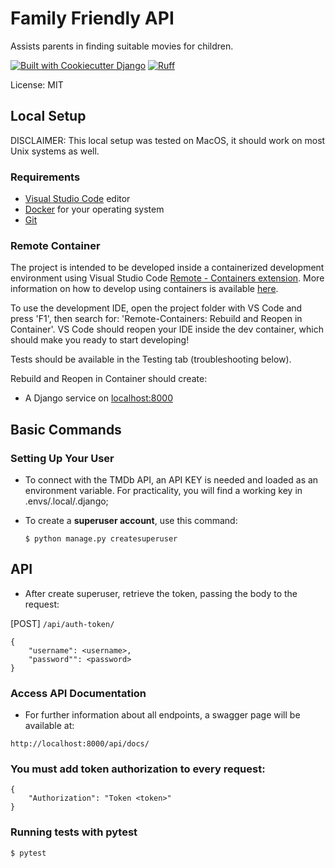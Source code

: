 # Family Friendly API

Assists parents in finding suitable movies for children.

[![Built with Cookiecutter Django](https://img.shields.io/badge/built%20with-Cookiecutter%20Django-ff69b4.svg?logo=cookiecutter)](https://github.com/cookiecutter/cookiecutter-django/)
[![Ruff](https://img.shields.io/endpoint?url=https://raw.githubusercontent.com/astral-sh/ruff/main/assets/badge/v2.json)](https://github.com/astral-sh/ruff)

License: MIT

## Local Setup
DISCLAIMER: This local setup was tested on MacOS, it should work on most Unix systems as well.

### Requirements
- [Visual Studio Code](https://code.visualstudio.com/) editor
- [Docker](https://www.docker.com/get-started/) for your operating system
- [Git](https://git-scm.com/downloads)

### Remote Container

The project is intended to be developed inside a containerized development environment using Visual Studio Code [Remote - Containers extension](https://code.visualstudio.com/docs/remote/containers). More information on how to develop using containers is available [here](https://www.youtube.com/watch?v=KFyRLxiRKAc).

To use the development IDE, open the project folder with VS Code and press 'F1', then search for: 'Remote-Containers: Rebuild and Reopen in Container'.
VS Code should reopen your IDE inside the dev container, which should make you ready to start developing!

Tests should be available in the Testing tab (troubleshooting below).

Rebuild and Reopen in Container should create:

- A Django service on [localhost:8000](http://localhost:8000/)

## Basic Commands

### Setting Up Your User
- To connect with the TMDb API, an API KEY is needed and loaded as an environment variable. For practicality, you will find a working key in .envs/.local/.django;
  
- To create a **superuser account**, use this command:

      $ python manage.py createsuperuser

## API
-  After create superuser, retrieve the token, passing the body to the request:

[POST]  ```/api/auth-token/```  

```
{
    "username": <username>,
    "password"": <password>
}
```

### Access API Documentation
- For further information about all endpoints, a swagger page will be available at:
```
http://localhost:8000/api/docs/
```

### You must add token authorization to every request:  

```
{
    "Authorization": "Token <token>"
}
```


### Running tests with pytest

    $ pytest


